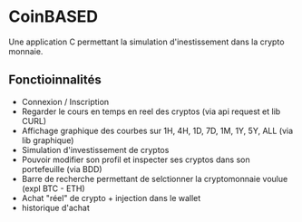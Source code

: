 # CoinBASED

Une application C permettant la simulation d'inestissement dans la crypto monnaie.

## Fonctioinnalités

- Connexion / Inscription
- Regarder le cours en temps en reel des cryptos (via api request et lib CURL)
- Affichage graphique des courbes sur 1H, 4H, 1D, 7D, 1M, 1Y, 5Y, ALL (via lib graphique)
- Simulation d'investissement de cryptos
- Pouvoir modifier son profil et inspecter ses cryptos dans son portefeuille (via BDD)
- Barre de recherche permettant de selctionner la cryptomonnaie voulue (expl BTC - ETH)
- Achat "réel" de crypto + injection dans le wallet
- historique d'achat
